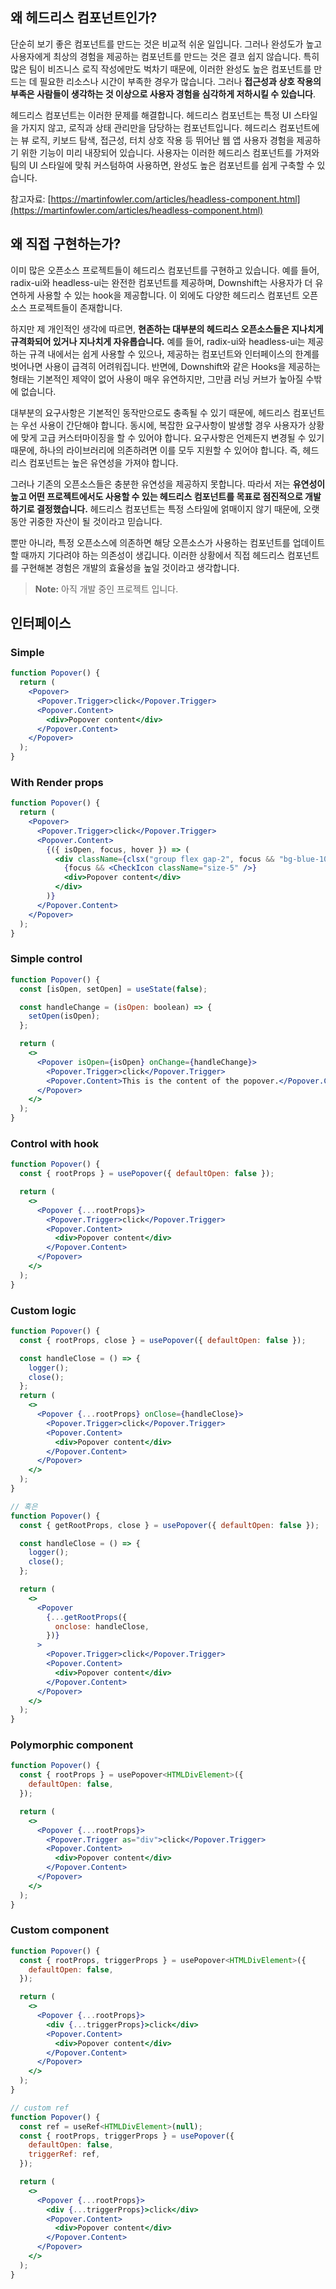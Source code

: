 ## 왜 헤드리스 컴포넌트인가?

단순히 보기 좋은 컴포넌트를 만드는 것은 비교적 쉬운 일입니다. 그러나 완성도가 높고 사용자에게 최상의 경험을 제공하는 컴포넌트를 만드는 것은 결코 쉽지 않습니다. 특히 많은 팀이 비즈니스 로직 작성에만도 벅차기 때문에, 이러한 완성도 높은 컴포넌트를 만드는 데 필요한 리소스나 시간이 부족한 경우가 많습니다. 그러나 **접근성과 상호 작용의 부족은 사람들이 생각하는 것 이상으로 사용자 경험을 심각하게 저하시킬 수 있습니다**.

헤드리스 컴포넌트는 이러한 문제를 해결합니다. 헤드리스 컴포넌트는 특정 UI 스타일을 가지지 않고, 로직과 상태 관리만을 담당하는 컴포넌트입니다. 헤드리스 컴포넌트에는 뷰 로직, 키보드 탐색, 접근성, 터치 상호 작용 등 뛰어난 웹 앱 사용자 경험을 제공하기 위한 기능이 미리 내장되어 있습니다. 사용자는 이러한 헤드리스 컴포넌트를 가져와 팀의 UI 스타일에 맞춰 커스텀하여 사용하면, 완성도 높은 컴포넌트를 쉽게 구축할 수 있습니다.

참고자료: [https://martinfowler.com/articles/headless-component.html](https://martinfowler.com/articles/headless-component.html)

## 왜 직접 구현하는가?

이미 많은 오픈소스 프로젝트들이 헤드리스 컴포넌트를 구현하고 있습니다. 예를 들어, radix-ui와 headless-ui는 완전한 컴포넌트를 제공하며, Downshift는 사용자가 더 유연하게 사용할 수 있는 hook을 제공합니다. 이 외에도 다양한 헤드리스 컴포넌트 오픈소스 프로젝트들이 존재합니다. 

하지만 제 개인적인 생각에 따르면, **현존하는 대부분의 헤드리스 오픈소스들은 지나치게 규격화되어 있거나 지나치게 자유롭습니다.** 예를 들어, radix-ui와 headless-ui는 제공하는 규격 내에서는 쉽게 사용할 수 있으나, 제공하는 컴포넌트와 인터페이스의 한계를 벗어나면 사용이 급격히 어려워집니다. 반면에, Downshift와 같은 Hooks을 제공하는 형태는 기본적인 제약이 없어 사용이 매우 유연하지만, 그만큼 러닝 커브가 높아질 수밖에 없습니다.

대부분의 요구사항은 기본적인 동작만으로도 충족될 수 있기 때문에, 헤드리스 컴포넌트는 우선 사용이 간단해야 합니다. 동시에, 복잡한 요구사항이 발생할 경우 사용자가 상황에 맞게 고급 커스터마이징을 할 수 있어야 합니다. 요구사항은 언제든지 변경될 수 있기 때문에, 하나의 라이브러리에 의존하려면 이를 모두 지원할 수 있어야 합니다. 즉, 헤드리스 컴포넌트는 높은 유연성을 가져야 합니다. 

그러나 기존의 오픈소스들은 충분한 유연성을 제공하지 못합니다. 따라서 저는 **유연성이 높고 어떤 프로젝트에서도 사용할 수 있는 헤드리스 컴포넌트를 목표로 점진적으로 개발하기로 결정했습니다.** 헤드리스 컴포넌트는 특정 스타일에 얽매이지 않기 때문에, 오랫동안 귀중한 자산이 될 것이라고 믿습니다.

뿐만 아니라, 특정 오픈소스에 의존하면 해당 오픈소스가 사용하는 컴포넌트를 업데이트할 때까지 기다려야 하는 의존성이 생깁니다. 이러한 상황에서 직접 헤드리스 컴포넌트를 구현해본 경험은 개발의 효율성을 높일 것이라고 생각합니다.

> **Note:** 아직 개발 중인 프로젝트 입니다.


## 인터페이스

### Simple

```jsx
function Popover() {
  return (
    <Popover>
      <Popover.Trigger>click</Popover.Trigger>
      <Popover.Content>
        <div>Popover content</div>
      </Popover.Content>
    </Popover>
  );
}
```

### With Render props

```jsx
function Popover() {
  return (
    <Popover>
      <Popover.Trigger>click</Popover.Trigger>
      <Popover.Content>
        {({ isOpen, focus, hover }) => (
          <div className={clsx("group flex gap-2", focus && "bg-blue-100")}>
            {focus && <CheckIcon className="size-5" />}
            <div>Popover content</div>
          </div>
        )}
      </Popover.Content>
    </Popover>
  );
}
```

### Simple control

```jsx
function Popover() {
  const [isOpen, setOpen] = useState(false);

  const handleChange = (isOpen: boolean) => {
    setOpen(isOpen);
  };

  return (
    <>
      <Popover isOpen={isOpen} onChange={handleChange}>
        <Popover.Trigger>click</Popover.Trigger>
        <Popover.Content>This is the content of the popover.</Popover.Content>
      </Popover>
    </>
  );
}
```

### Control with hook

```jsx
function Popover() {
  const { rootProps } = usePopover({ defaultOpen: false });

  return (
    <>
      <Popover {...rootProps}>
        <Popover.Trigger>click</Popover.Trigger>
        <Popover.Content>
          <div>Popover content</div>
        </Popover.Content>
      </Popover>
    </>
  );
}
```

### Custom logic

```jsx
function Popover() {
  const { rootProps, close } = usePopover({ defaultOpen: false });

  const handleClose = () => {
    logger();
    close();
  };
  return (
    <>
      <Popover {...rootProps} onClose={handleClose}>
        <Popover.Trigger>click</Popover.Trigger>
        <Popover.Content>
          <div>Popover content</div>
        </Popover.Content>
      </Popover>
    </>
  );
}

// 혹은
function Popover() {
  const { getRootProps, close } = usePopover({ defaultOpen: false });

  const handleClose = () => {
    logger();
    close();
  };

  return (
    <>
      <Popover
        {...getRootProps({
          onclose: handleClose,
        })}
      >
        <Popover.Trigger>click</Popover.Trigger>
        <Popover.Content>
          <div>Popover content</div>
        </Popover.Content>
      </Popover>
    </>
  );
}
```
### Polymorphic component

```jsx
function Popover() {
  const { rootProps } = usePopover<HTMLDivElement>({
    defaultOpen: false,
  });

  return (
    <>
      <Popover {...rootProps}>
        <Popover.Trigger as="div">click</Popover.Trigger>
        <Popover.Content>
          <div>Popover content</div>
        </Popover.Content>
      </Popover>
    </>
  );
}

```

### Custom component

```jsx
function Popover() {
  const { rootProps, triggerProps } = usePopover<HTMLDivElement>({
    defaultOpen: false,
  });

  return (
    <>
      <Popover {...rootProps}>
        <div {...triggerProps}>click</div>
        <Popover.Content>
          <div>Popover content</div>
        </Popover.Content>
      </Popover>
    </>
  );
}

// custom ref
function Popover() {
  const ref = useRef<HTMLDivElement>(null);
  const { rootProps, triggerProps } = usePopover({
    defaultOpen: false,
    triggerRef: ref,
  });

  return (
    <>
      <Popover {...rootProps}>
        <div {...triggerProps}>click</div>
        <Popover.Content>
          <div>Popover content</div>
        </Popover.Content>
      </Popover>
    </>
  );
}
```

